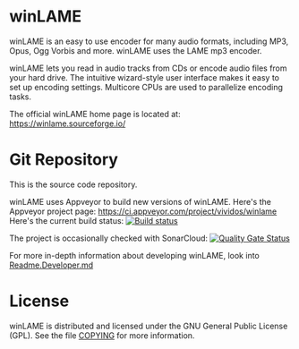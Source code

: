 # winLAME

winLAME is an easy to use encoder for many audio formats, including MP3, Opus,
Ogg Vorbis and more. winLAME uses the LAME mp3 encoder.

winLAME lets you read in audio tracks from CDs or encode audio files from your
hard drive. The intuitive wizard-style user interface makes it easy to set up
encoding settings. Multicore CPUs are used to parallelize encoding tasks.

The official winLAME home page is located at: https://winlame.sourceforge.io/

# Git Repository

This is the source code repository.

winLAME uses Appveyor to build new versions of winLAME. Here's the Appveyor
project page: https://ci.appveyor.com/project/vividos/winlame
Here's the current build status:
[![Build status](https://ci.appveyor.com/api/projects/status/52oljr0csio0u73d?svg=true)](https://ci.appveyor.com/project/vividos/winlame)

The project is occasionally checked with SonarCloud:
[![Quality Gate Status](https://sonarcloud.io/api/project_badges/measure?project=winLAME&metric=alert_status)](https://sonarcloud.io/dashboard?id=winLAME)

For more in-depth information about developing winLAME, look into
[Readme.Developer.md](Readme.Developer.md)

# License

winLAME is distributed and licensed under the GNU General Public License
(GPL). See the file [COPYING](COPYING) for more information.
